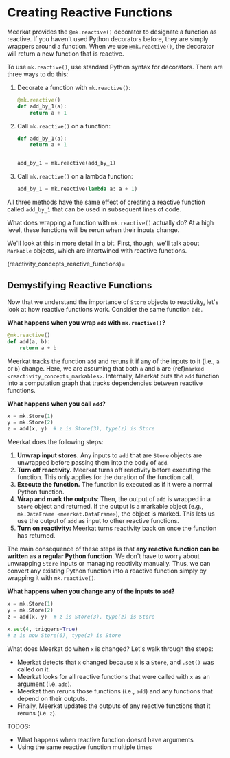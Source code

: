 # Creating Reactive Functions

Meerkat provides the `@mk.reactive()` decorator to designate a function as reactive. If you haven't used Python decorators before, they are simply wrappers around a function. When we use `@mk.reactive()`, the decorator will return a new function that is reactive.

To use `mk.reactive()`, use standard Python syntax for decorators. There are three ways to do this:

1. Decorate a function with `mk.reactive()`:

   ```python
   @mk.reactive()
   def add_by_1(a):
       return a + 1
   ```

2. Call `mk.reactive()` on a function:

   ```python
   def add_by_1(a):
       return a + 1


   add_by_1 = mk.reactive(add_by_1)
   ```

3. Call `mk.reactive()` on a lambda function:
   ```python
   add_by_1 = mk.reactive(lambda a: a + 1)
   ```

All three methods have the same effect of creating a reactive function called `add_by_1` that can be used in subsequent lines of code.

What does wrapping a function with `mk.reactive()` actually do?
At a high level, these functions will be rerun when their inputs change.

We'll look at this in more detail in a bit. First, though, we'll talk about `Markable` objects, which are intertwined with reactive functions.

(reactivity_concepts_reactive_functions)=

## Demystifying Reactive Functions

Now that we understand the importance of `Store` objects to reactivity, let's look at how reactive functions work. Consider the same function `add`.

**What happens when you wrap `add` with `mk.reactive()`?**

```python
@mk.reactive()
def add(a, b):
    return a + b
```

Meerkat tracks the function `add` and reruns it if any of the inputs to it (i.e., `a` or `b`) change. Here, we are assuming that both `a` and `b` are {ref}`marked <reactivity_concepts_markables>`. Internally, Meerkat puts the `add` function into a computation graph that tracks dependencies between reactive functions.

**What happens when you call `add`?**

```python
x = mk.Store(1)
y = mk.Store(2)
z = add(x, y)  # z is Store(3), type(z) is Store
```

Meerkat does the following steps:

1. **Unwrap input stores.** Any inputs to `add` that are `Store` objects are unwrapped before passing them into the body of `add`.
2. **Turn off reactivity.** Meerkat turns off reactivity before executing the function. This only applies for the duration of the function call.
3. **Execute the function.** The function is executed as if it were a normal Python function.
4. **Wrap and mark the outputs**: Then, the output of `add` is wrapped in a `Store` object and returned. If the output is a markable object (e.g., `mk.DataFrame <meerkat.DataFrame>`), the object is marked. This lets us use the output of `add` as input to other reactive functions.
5. **Turn on reactivity:** Meerkat turns reactivity back on once the function has returned.

The main consequence of these steps is that **any reactive function can be written as a regular Python function**. We don't have to worry about unwrapping `Store` inputs or managing reactivity manually. Thus, we can convert any existing Python function into a reactive function simply by wrapping it with `mk.reactive()`.

**What happens when you change any of the inputs to `add`?**

```python
x = mk.Store(1)
y = mk.Store(2)
z = add(x, y)  # z is Store(3), type(z) is Store

x.set(4, triggers=True)
# z is now Store(6), type(z) is Store
```

What does Meerkat do when `x` is changed? Let's walk through the steps:

- Meerkat detects that `x` changed because `x` is a `Store`, and `.set()` was called on it.
- Meerkat looks for all reactive functions that were called with `x` as an argument (i.e. `add`).
- Meerkat then reruns those functions (i.e., `add`) and any functions that depend on their outputs.
- Finally, Meerkat updates the outputs of any reactive functions that it reruns (i.e. `z`).

TODOS:

- What happens when reactive function doesnt have arguments
- Using the same reactive function multiple times
